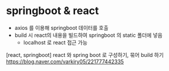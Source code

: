 # springboot & react 
- axios 를 이용해 springboot 데이터를 호출
- build 시 react의 내용을 빌드하여 springboot 의 static 폴더에 넣음
    - localhost 로 react 접근 가능



[react, springboot] react 와 spring boot 로 구성하기, 묶어 build 하기  
https://blog.naver.com/varkiry05/221777442335
